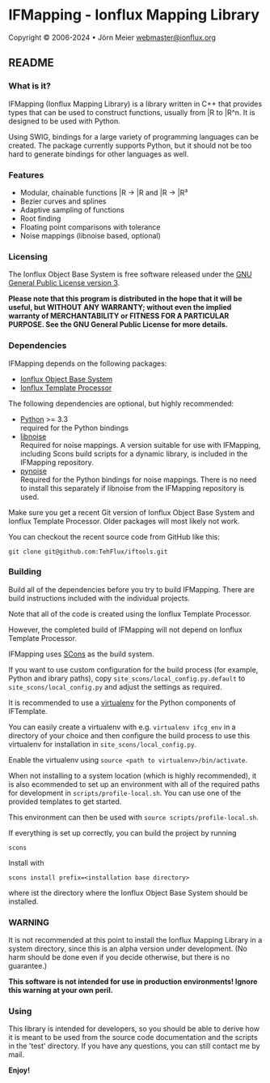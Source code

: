 # IFMapping - Ionflux Mapping Library
Copyright © 2006-2024 • Jörn Meier <webmaster@ionflux.org>

## README

### What is it?

IFMapping (Ionflux Mapping Library) is a library written in C++ that provides types that can be used to construct functions, usually from |R to |R^n. It is designed to be used with Python.

Using SWIG, bindings for a large variety of programming languages can be created. The package currently supports Python, but it should not be too hard to generate bindings for other languages as well.

### Features

+ Modular, chainable functions |R -> |R and |R -> |R³
+ Bezier curves and splines
+ Adaptive sampling of functions
+ Root finding
+ Floating point comparisons with tolerance
+ Noise mappings (libnoise based, optional)

### Licensing

The Ionflux Object Base System is free software released under the [GNU General Public 
License version 3](docs/gpl-3.0.md).

**Please note that this program is distributed in the hope that it will be useful, but WITHOUT ANY WARRANTY; without even the implied warranty of MERCHANTABILITY or FITNESS FOR A PARTICULAR PURPOSE. See the GNU General Public License for more details.**

### Dependencies

IFMapping depends on the following packages:

+ [Ionflux Object Base System](https://github.com/TehFlux/iftools)
+ [Ionflux Template Processor](https://github.com/TehFlux/iftools)

The following dependencies are optional, but highly recommended:

+ [Python](https://www.python.org/) >= 3.3  
  required for the Python bindings
+ [libnoise](http://libnoise.sourceforge.net)  
  Required for noise mappings. A version suitable for use with IFMapping, including Scons build scripts for a dynamic library, is included in the IFMapping repository.
+ [pynoise](http://home.gna.org/pynoise/)  
  Required for the Python bindings for noise mappings. There is no need to install this separately if libnoise from the IFMapping repository is used.

Make sure you get a recent Git version of Ionflux Object Base System and Ionflux Template Processor. Older packages will most likely not work.

You can checkout the recent source code from GitHub like this:

`git clone git@github.com:TehFlux/iftools.git`

### Building

Build all of the dependencies before you try to build IFMapping. There are build instructions included with the individual projects.

Note that all of the code is created using the Ionflux Template Processor.

However, the completed build of IFMapping will not depend on Ionflux Template Processor.

IFMapping uses [SCons](http://www.scons.org/) as the build system.

If you want to use custom configuration for the build process (for example, Python and ibrary paths), copy `site_scons/local_config.py.default` to `site_scons/local_config.py` and adjust the settings as required.

It is recommended to use a [virtualenv](https://virtualenv.pypa.io/en/latest/) for the Python components of IFTemplate.

You can easily create a virtualenv with e.g. `virtualenv ifcg_env` in a directory of your choice and then configure the build process to use this virtualenv for installation in `site_scons/local_config.py`.

Enable the virtualenv using `source <path to virtualenv>/bin/activate`.

When not installing to a system location (which is highly recommended), it is also ecommended to set up an environment with all of the required paths for development in `scripts/profile-local.sh`. You can use one of the provided templates to get started.

This environment can then be used with `source scripts/profile-local.sh`.

If everything is set up correctly, you can build the project by running 

`scons`

Install with

`scons install prefix=<installation base directory>`

where <installation base directory> ist the directory where the Ionflux Object Base System should be installed.

### WARNING
 
 It is not recommended at this point to install the Ionflux Mapping Library in a system directory, since this is an alpha version under development. (No harm should be done even if you decide otherwise, but there is no guarantee.)

 **This software is not intended for use in production environments! Ignore this warning at your own peril.**

### Using

This library is intended for developers, so you should be able to derive how it is meant to be used from the source code documentation and the scripts in the 'test' directory. If you have any questions, you can still contact me by mail.

**Enjoy!**